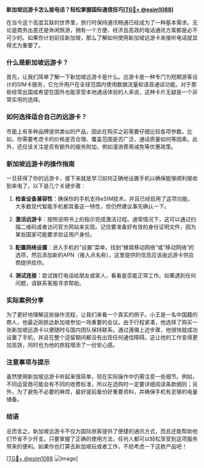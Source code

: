 **新加坡远游卡怎么接电话？轻松掌握国际通信技巧[[TG💪+ @esim1088](https://t.me/s/esim1088)]**

在当今这个高度互联的世界里，旅行时保持通讯畅通已经成为了一种基本需求。无论是商务出差还是休闲旅游，拥有一个方便、经济且高效的电话通讯方案都是必不可少的。如果你计划前往新加坡，那么了解如何使用新加坡远游卡来接听电话就显得尤为重要了。

### 什么是新加坡远游卡？

首先，让我们简单了解一下新加坡远游卡是什么。远游卡是一种专门为短期游客设计的SIM卡服务，它允许用户在全球范围内使用数据流量和语音通话功能。对于那些经常出国或希望在国外也能享受本地通话体验的人来说，这种卡片无疑是一个非常实用的选择。

### 如何选择适合自己的远游卡？

市面上有多种品牌提供类似的产品，因此在购买之前需要仔细比较各项参数。比如，你需要考虑卡的价格是否合理、覆盖范围是否广泛、通话质量如何等因素。此外，还应该关注是否有额外的服务附加，例如漫游费用减免等优惠政策。

### 新加坡远游卡的操作指南

一旦获得了你的远游卡，接下来就是学习如何正确地设置手机以确保能够顺利接收到来电了。以下是几个关键步骤：

1. **检查设备兼容性**：确保你的手机支持eSIM技术，并且已经启用了这项功能。大多数现代智能手机都具备这一特性，但仍然建议事先确认一下。
   
2. **激活远游卡**：按照说明书上的指示完成激活过程。通常情况下，这可以通过扫描二维码或者访问官方网站来实现。记住要准备好有效的身份证明文件，因为某些国家可能要求验证用户身份。

3. **配置网络设置**：进入手机的“设置”菜单，找到“蜂窝移动网络”或“移动网络”的选项，然后添加新的APN（接入点名称）。这里提供的信息应该由远游卡供应商提供给你。

4. **测试连接**：尝试拨打电话给朋友或家人，看看是否能正常工作。如果遇到任何问题，请联系客服寻求帮助。

### 实际案例分享

为了更好地理解这些操作流程，让我们来看一个真实的例子。小王是一名中国籍的商人，他最近刚抵达新加坡参加一场重要的会议。由于行程紧凑，他选择了购买一张新加坡远游卡以便随时与国内团队保持联系。通过遵循上述步骤，他很快就成功设置了手机，并且在整个逗留期间都没有出现任何通信障碍。这让他的工作变得更加高效，同时也为他的旅程增添了一份安心感。

### 注意事项与提示

虽然使用新加坡远游卡听起来很简单，但在实际操作中仍需注意一些细节。例如，不同运营商可能会有不同的收费标准，所以在选购时一定要详细阅读条款细则；另外，为了避免不必要的麻烦，最好提前备份好重要资料，并确保手机有足够的电量储备。

### 结语

总而言之，新加坡远游卡不仅为国际旅客提供了便捷的通讯方式，而且还能帮助他们节省不少开支。只要掌握了正确的使用方法，任何人都可以轻松享受到这项服务带来的便利。如果你也打算去新加坡玩或者工作，不妨考虑一下这款产品吧！

[[TG💪+ @esim1088](https://t.me/s/esim1088) ![Image](https://i.postimg.cc/4NQfJmqS/Snipaste-2025-05-13-00-14-12.png)]